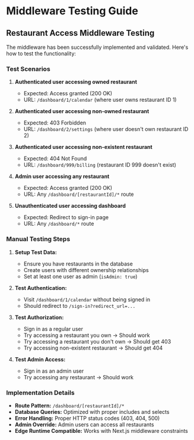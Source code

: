 # Middleware Testing Guide

## Restaurant Access Middleware Testing

The middleware has been successfully implemented and validated. Here's how to test the functionality:

### Test Scenarios

1. **Authenticated user accessing owned restaurant**
   - Expected: Access granted (200 OK)
   - URL: `/dashboard/1/calendar` (where user owns restaurant ID 1)

2. **Authenticated user accessing non-owned restaurant**
   - Expected: 403 Forbidden
   - URL: `/dashboard/2/settings` (where user doesn't own restaurant ID 2)

3. **Authenticated user accessing non-existent restaurant**
   - Expected: 404 Not Found
   - URL: `/dashboard/999/billing` (restaurant ID 999 doesn't exist)

4. **Admin user accessing any restaurant**
   - Expected: Access granted (200 OK)
   - URL: Any `/dashboard/[restaurantId]/*` route

5. **Unauthenticated user accessing dashboard**
   - Expected: Redirect to sign-in page
   - URL: Any `/dashboard/*` route

### Manual Testing Steps

1. **Setup Test Data:**
   - Ensure you have restaurants in the database
   - Create users with different ownership relationships
   - Set at least one user as admin (`isAdmin: true`)

2. **Test Authentication:**
   - Visit `/dashboard/1/calendar` without being signed in
   - Should redirect to `/sign-in?redirect_url=...`

3. **Test Authorization:**
   - Sign in as a regular user
   - Try accessing a restaurant you own → Should work
   - Try accessing a restaurant you don't own → Should get 403
   - Try accessing non-existent restaurant → Should get 404

4. **Test Admin Access:**
   - Sign in as an admin user
   - Try accessing any restaurant → Should work

### Implementation Details

- **Route Pattern:** `/dashboard/[restaurantId]/*`
- **Database Queries:** Optimized with proper includes and selects
- **Error Handling:** Proper HTTP status codes (403, 404, 500)
- **Admin Override:** Admin users can access all restaurants
- **Edge Runtime Compatible:** Works with Next.js middleware constraints
